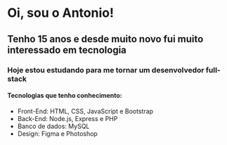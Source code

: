 <h1>Oi, sou o Antonio!</h1>

<h2>Tenho 15 anos e desde muito novo fui muito interessado em tecnologia</h2>
<h3>Hoje estou estudando para me tornar um desenvolvedor full-stack</h3>
<h4>Tecnologias que tenho conhecimento:</h4>
<ul>
<li>Front-End: HTML, CSS, JavaScript e Bootstrap</li>
<li>Back-End: Node.js, Express e PHP</li>
<li>Banco de dados: MySQL</li>
<li>Design: Figma e Photoshop</li>
</li>



